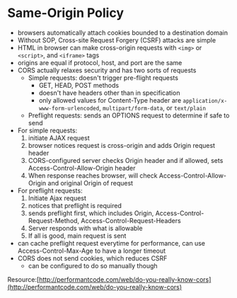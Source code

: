 # Same-Origin Policy

* browsers automatically attach cookies bounded to a destination domain
* Without SOP, Cross-site Request Forgery (CSRF) attacks are simple
* HTML in browser can make cross-origin requests with `<img>` or `<script>`, and `<iframe>` tags
* origins are equal if protocol, host, and port are the same
* CORS actually relaxes security and has two sorts of requests
    * Simple requests: doesn't trigger pre-flight requests
        * GET, HEAD, POST methods
        * doesn't have headers other than in specification
        * only allowed values for Content-Type header are `application/x-www-form-urlencoded`, `multipart/form-data`, or `text/plain`
    * Preflight requests: sends an OPTIONS request to determine if safe to send
* For simple requests:
    1. initiate AJAX request
    2. browser notices request is cross-origin and adds Origin request header
    3. CORS-configured server checks Origin header and if allowed, sets Access-Control-Allow-Origin header
    4. When response reaches browser, will check Access-Control-Allow-Origin and original Origin of request
* For preflight requests:
    1. Initiate Ajax request
    2. notices that preflight is required
    3. sends preflight first, which includes Origin, Access-Control-Request-Method, Access-Control-Request-Headers
    4. Server responds with what is allowable
    5. If all is good, main request is sent
* can cache preflight request everytime for performance, can use Access-Control-Max-Age to have a longer timeout
* CORS does not send cookies, which reduces CSRF
    * can be configured to do so manually though

Resource:[http://performantcode.com/web/do-you-really-know-cors](http://performantcode.com/web/do-you-really-know-cors)